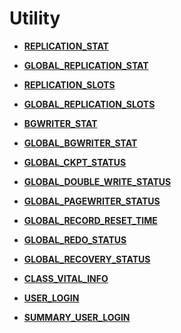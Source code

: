 # Utility<a name="EN-US_TOPIC_0245374811"></a>

-   **[REPLICATION\_STAT](replication_stat.md)**  

-   **[GLOBAL\_REPLICATION\_STAT](global_replication_stat.md)**  

-   **[REPLICATION\_SLOTS](replication_slots.md)**  

-   **[GLOBAL\_REPLICATION\_SLOTS](global_replication_slots.md)**  

-   **[BGWRITER\_STAT](bgwriter_stat.md)**  

-   **[GLOBAL\_BGWRITER\_STAT](global_bgwriter_stat.md)**  

-   **[GLOBAL\_CKPT\_STATUS](global_ckpt_status.md)**  

-   **[GLOBAL\_DOUBLE\_WRITE\_STATUS](global_double_write_status.md)**  

-   **[GLOBAL\_PAGEWRITER\_STATUS](global_pagewriter_status.md)**  

-   **[GLOBAL\_RECORD\_RESET\_TIME](global_record_reset_time.md)**  

-   **[GLOBAL\_REDO\_STATUS](global_redo_status.md)**  

-   **[GLOBAL\_RECOVERY\_STATUS](global_recovery_status.md)**  

-   **[CLASS\_VITAL\_INFO](class_vital_info.md)**  

-   **[USER\_LOGIN](user_login.md)**  

-   **[SUMMARY\_USER\_LOGIN](summary_user_login.md)**  


